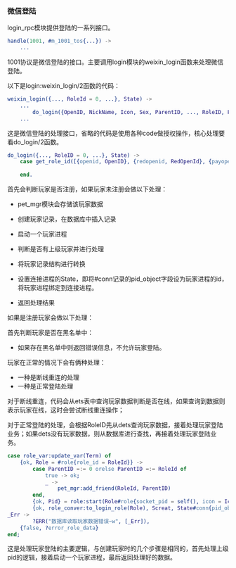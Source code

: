 ### 微信登陆

login_rpc模块提供登陆的一系列接口。

```erlang
handle(1001, #m_1001_tos{...}) ->
    ...
```

1001协议是微信登陆的接口。主要调用login模块的weixin_login函数来处理微信登陆。



以下是login:weixin_login/2函数的代码：

```erlang
weixin_login({..., RoleId = 0, ...}, State) ->
	...
		do_login({OpenID, NickName, Icon, Sex, ParentID, ..., RoleID, Flag}, State);
	...
```

这是微信登陆的处理接口，省略的代码是使用各种code做授权操作，核心处理要看do_login/2函数。

```erlang
do_login({..., RoleID = 0, ...}, State) ->
	case get_role_id([{openid, OpenID}, {redopenid, RedOpenId}, {payopenid, PayOpenID}]) of
        
	end.
```

首先会判断玩家是否注册，如果玩家未注册会做以下处理：

- pet_mgr模块会存储该玩家数据

- 创建玩家记录，在数据库中插入记录
- 启动一个玩家进程
- 判断是否有上级玩家并进行处理
- 将玩家记录结构进行转换
- 设置连接进程的State，即将#conn记录的pid_object字段设为玩家进程的id，将玩家进程绑定到连接进程。
- 返回处理结果



如果是注册玩家会做以下处理：

首先判断玩家是否在黑名单中：

- 如果存在黑名单中则返回错误信息，不允许玩家登陆。

玩家在正常的情况下会有俩种处理：

- 一种是断线重连的处理
- 一种是正常登陆处理

对于断线重连，代码会从ets表中查询玩家数据判断是否在线，如果查询到数据则表示玩家在线，这时会尝试断线重连操作；

对于正常登陆的处理，会根据RoleID先从dets查询玩家数据，接着处理玩家登陆业务；如果dets没有玩家数据，则从数据库进行查找，再接着处理玩家登陆业务。

```erlang
case role_var:update_var(Term) of
	{ok, Role = #role{role_id = RoleId}} ->
        case ParentID =:= 0 orelse ParentID =:= RoleId of
            true -> ok;
            _ ->
                pet_mgr:add_friend(RoleId, ParentID)
        end,
        {ok, Pid} = role:start(Role#role{socket_pid = self(), icon = Icon, ip = IP, screat = Screat, open_id = OpenId, red_openid = RedId, pay_openid = PayId}),
        {ok, role_conver:to_login_role(Role), Screat, State#conn{pid_object = Pid, role_id = RoleId}};
_Err ->
        ?ERR("数据库读取玩家数据错误~w", [_Err]),
	{false, ?error_role_data}
end;
```

这是处理玩家登陆的主要逻辑，与创建玩家时的几个步骤是相同的，首先处理上级pid的逻辑，接着启动一个玩家进程，最后返回处理好的数据。











